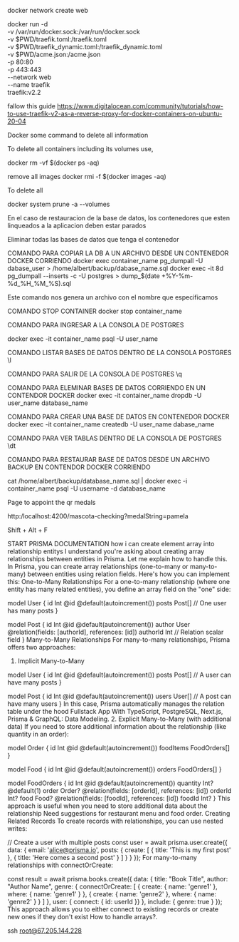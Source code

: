 
docker network create web

docker run -d \
  -v /var/run/docker.sock:/var/run/docker.sock \
  -v $PWD/traefik.toml:/traefik.toml \
  -v $PWD/traefik_dynamic.toml:/traefik_dynamic.toml \
  -v $PWD/acme.json:/acme.json \
  -p 80:80 \
  -p 443:443 \
  --network web \
  --name traefik \
  traefik:v2.2

fallow this guide
https://www.digitalocean.com/community/tutorials/how-to-use-traefik-v2-as-a-reverse-proxy-for-docker-containers-on-ubuntu-20-04


Docker some command to delete all information

To delete all containers including its volumes use,

docker rm -vf $(docker ps -aq)

remove all images
docker rmi -f $(docker images -aq)

To delete all

docker system prune -a --volumes

En el caso de restauracion de la base de datos, los contenedores que esten linqueados a la aplicacion deben estar parados


Eliminar todas las bases de datos que tenga el contenedor

COMANDO PARA COPIAR LA DB A UN ARCHIVO DESDE UN CONTENEDOR DOCKER CORRIENDO
docker exec container_name pg_dumpall -U dabase_user > /home/albert/backup/dabase_name.sql 
docker exec -it 8d pg_dumpall --inserts -c -U postgres > dump_$(date +%Y-%m-%d_%H_%M_%S).sql

Este comando nos genera un archivo con el nombre que especificamos

COMANDO STOP CONTAINER
docker stop container_name


COMANDO PARA INGRESAR A LA CONSOLA DE POSTGRES

docker exec -it container_name psql -U user_name 


COMANDO LISTAR BASES DE DATOS DENTRO DE LA CONSOLA POSTGRES
\l 

COMANDO PARA SALIR DE LA CONSOLA DE POSTGRES
\q

COMANDO PARA ELEMINAR BASES DE DATOS CORRIENDO EN UN CONTENDOR DOCKER
docker exec -it container_name dropdb -U user_name database_name

COMANDO PARA CREAR UNA BASE DE DATOS EN CONTENEDOR DOCKER
docker exec -it container_name createdb -U user_name dabase_name

COMANDO PARA VER TABLAS DENTRO DE LA CONSOLA DE POSTGRES
\dt

COMANDO PARA RESTAURAR BASE DE DATOS DESDE UN ARCHIVO BACKUP EN CONTENDOR DOCKER CORRIENDO

cat /home/albert/backup/database_name.sql | docker exec -i container_name psql -U username -d database_name


Page to appoint the qr medals

http:/localhost:4200/mascota-checking?medalString=pamela

Shift + Alt + F

START PRISMA DOCUMENTATION
how i can create element array into relationship entitys
I understand you're asking about creating array relationships between entities in Prisma. Let me explain how to handle this.
In Prisma, you can create array relationships (one-to-many or many-to-many) between entities using relation fields. Here's how you can implement this:
One-to-Many Relationships
For a one-to-many relationship (where one entity has many related entities), you define an array field on the "one" side:

model User {
  id    Int    @id @default(autoincrement())
  posts Post[] // One user has many posts
}

model Post {
  id       Int  @id @default(autoincrement())
  author   User @relation(fields: [authorId], references: [id])
  authorId Int  // Relation scalar field
}
Many-to-Many Relationships
For many-to-many relationships, Prisma offers two approaches:
1. Implicit Many-to-Many

model User {
  id    Int    @id @default(autoincrement())
  posts Post[] // A user can have many posts
}

model Post {
  id     Int    @id @default(autoincrement())
  users  User[] // A post can have many users
}
In this case, Prisma automatically manages the relation table under the hood Fullstack App With TypeScript, PostgreSQL, Next.js, Prisma & GraphQL: Data Modeling.
2. Explicit Many-to-Many (with additional data)
If you need to store additional information about the relationship (like quantity in an order):

model Order {
  id        Int          @id @default(autoincrement())
  foodItems FoodOrders[]
}

model Food {
  id     Int          @id @default(autoincrement())
  orders FoodOrders[]
}

model FoodOrders {
  id       Int    @id @default(autoincrement())
  quantity Int?   @default(1)
  order    Order? @relation(fields: [orderId], references: [id])
  orderId  Int?
  food     Food?  @relation(fields: [foodId], references: [id])
  foodId   Int?
}
This approach is useful when you need to store additional data about the relationship Need suggestions for restaurant menu and food order.
Creating Related Records
To create records with relationships, you can use nested writes:

// Create a user with multiple posts
const user = await prisma.user.create({
  data: {
    email: 'alice@prisma.io',
    posts: {
      create: [
        { title: 'This is my first post' },
        { title: 'Here comes a second post' }
      ]
    }
  }
});
For many-to-many relationships with connectOrCreate:

const result = await prisma.books.create({
  data: {
    title: "Book Title",
    author: "Author Name",
    genre: {
      connectOrCreate: [
        { create: { name: 'genre1' }, where: { name: 'genre1' } },
        { create: { name: 'genre2' }, where: { name: 'genre2' } }
      ]
    },
    user: { connect: { id: userId }}
  },
  include: {
    genre: true
  }
});
This approach allows you to either connect to existing records or create new ones if they don't exist How to handle arrays?.


ssh root@67.205.144.228